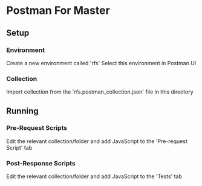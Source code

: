 # Postman For Master

## Setup

### Environment
Create a new environment called 'rfs'
Select this environment in Postman UI

### Collection
Import collection from the 'rfs.postman_collection.json' file in this directory

## Running

### Pre-Request Scripts
Edit the relevant collection/folder and add JavaScript to the 'Pre-request Script' tab

### Post-Response Scripts
Edit the relevant collection/folder and add JavaScript to the 'Tests' tab